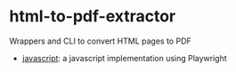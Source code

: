 # html-to-pdf-extractor

Wrappers and CLI to convert HTML pages to PDF

- [javascript](./javascript/README.md): a javascript implementation using Playwright
